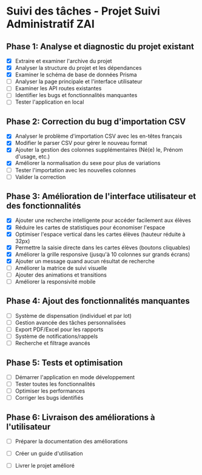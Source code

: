 # Suivi des tâches - Projet Suivi Administratif ZAI

## Phase 1: Analyse et diagnostic du projet existant
- [x] Extraire et examiner l'archive du projet
- [x] Analyser la structure du projet et les dépendances
- [x] Examiner le schéma de base de données Prisma
- [ ] Analyser la page principale et l'interface utilisateur
- [ ] Examiner les API routes existantes
- [ ] Identifier les bugs et fonctionnalités manquantes
- [ ] Tester l'application en local

## Phase 2: Correction du bug d'importation CSV
- [x] Analyser le problème d'importation CSV avec les en-têtes français
- [x] Modifier le parser CSV pour gérer le nouveau format
- [x] Ajouter la gestion des colonnes supplémentaires (Né(e) le, Prénom d'usage, etc.)
- [x] Améliorer la normalisation du sexe pour plus de variations
- [ ] Tester l'importation avec les nouvelles colonnes
- [ ] Valider la correction

## Phase 3: Amélioration de l'interface utilisateur et des fonctionnalités
- [x] Ajouter une recherche intelligente pour accéder facilement aux élèves
- [x] Réduire les cartes de statistiques pour économiser l'espace
- [x] Optimiser l'espace vertical dans les cartes élèves (hauteur réduite à 32px)
- [x] Permettre la saisie directe dans les cartes élèves (boutons cliquables)
- [x] Améliorer la grille responsive (jusqu'à 10 colonnes sur grands écrans)
- [x] Ajouter un message quand aucun résultat de recherche
- [ ] Améliorer la matrice de suivi visuelle
- [ ] Ajouter des animations et transitions
- [ ] Améliorer la responsivité mobile

## Phase 4: Ajout des fonctionnalités manquantes
- [ ] Système de dispensation (individuel et par lot)
- [ ] Gestion avancée des tâches personnalisées
- [ ] Export PDF/Excel pour les rapports
- [ ] Système de notifications/rappels
- [ ] Recherche et filtrage avancés

## Phase 5: Tests et optimisation
- [ ] Démarrer l'application en mode développement
- [ ] Tester toutes les fonctionnalités
- [ ] Optimiser les performances
- [ ] Corriger les bugs identifiés

## Phase 6: Livraison des améliorations à l'utilisateur
- [ ] Préparer la documentation des améliorations
- [ ] Créer un guide d'utilisation
- [ ] Livrer le projet amélioré


